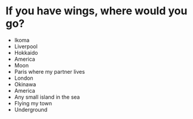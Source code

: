 # If you have wings, where would you go?
- Ikoma
- Liverpool
- Hokkaido
- America
- Moon
- Paris where my partner lives
- London
- Okinawa
- America
- Any small island in the sea
- Flying my town
- Underground
